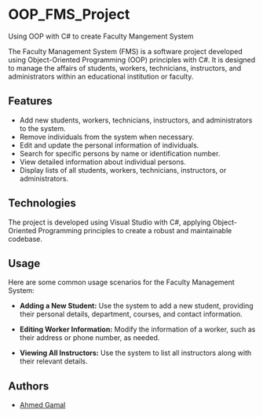 # OOP_FMS_Project
Using OOP with C# to create Faculty Mangement System

The Faculty Management System (FMS) is a software project developed using Object-Oriented Programming (OOP) principles with C#. It is designed to manage the affairs of students, workers, technicians, instructors, and administrators within an educational institution or faculty.

## Features

- Add new students, workers, technicians, instructors, and administrators to the system.
- Remove individuals from the system when necessary.
- Edit and update the personal information of individuals.
- Search for specific persons by name or identification number.
- View detailed information about individual persons.
- Display lists of all students, workers, technicians, instructors, or administrators.

## Technologies

The project is developed using Visual Studio with C#, applying Object-Oriented Programming principles to create a robust and maintainable codebase.

## Usage

Here are some common usage scenarios for the Faculty Management System:

- **Adding a New Student:** Use the system to add a new student, providing their personal details, department, courses, and contact information.

- **Editing Worker Information:** Modify the information of a worker, such as their address or phone number, as needed.

- **Viewing All Instructors:** Use the system to list all instructors along with their relevant details.

## Authors

- [Ahmed Gamal](https://github.com/AhmedG8202)
